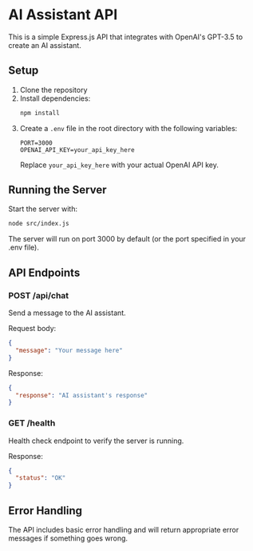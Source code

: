 # AI Assistant API

This is a simple Express.js API that integrates with OpenAI's GPT-3.5 to create an AI assistant.

## Setup

1. Clone the repository
2. Install dependencies:
   ```bash
   npm install
   ```
3. Create a `.env` file in the root directory with the following variables:
   ```
   PORT=3000
   OPENAI_API_KEY=your_api_key_here
   ```
   Replace `your_api_key_here` with your actual OpenAI API key.

## Running the Server

Start the server with:
```bash
node src/index.js
```

The server will run on port 3000 by default (or the port specified in your .env file).

## API Endpoints

### POST /api/chat
Send a message to the AI assistant.

Request body:
```json
{
  "message": "Your message here"
}
```

Response:
```json
{
  "response": "AI assistant's response"
}
```

### GET /health
Health check endpoint to verify the server is running.

Response:
```json
{
  "status": "OK"
}
```

## Error Handling

The API includes basic error handling and will return appropriate error messages if something goes wrong. 